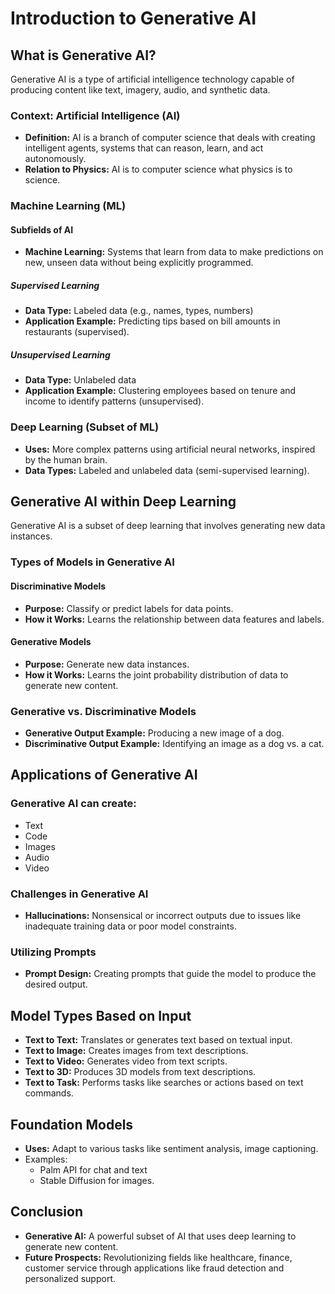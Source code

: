 # Introduction to Generative AI

 
## What is Generative AI?

Generative AI is a type of artificial intelligence technology capable of producing content like text, imagery, audio, and synthetic data.

### Context: Artificial Intelligence (AI)

- **Definition:** AI is a branch of computer science that deals with creating intelligent agents, systems that can reason, learn, and act autonomously.
- **Relation to Physics:** AI is to computer science what physics is to science.

### Machine Learning (ML)

#### Subfields of AI

- **Machine Learning:** Systems that learn from data to make predictions on new, unseen data without being explicitly programmed.

##### Supervised Learning

- **Data Type:** Labeled data (e.g., names, types, numbers)
- **Application Example:** Predicting tips based on bill amounts in restaurants (supervised).

##### Unsupervised Learning

- **Data Type:** Unlabeled data
- **Application Example:** Clustering employees based on tenure and income to identify patterns (unsupervised).

### Deep Learning (Subset of ML)

- **Uses:** More complex patterns using artificial neural networks, inspired by the human brain.
- **Data Types:** Labeled and unlabeled data (semi-supervised learning).

## Generative AI within Deep Learning

Generative AI is a subset of deep learning that involves generating new data instances.

### Types of Models in Generative AI

#### Discriminative Models

- **Purpose:** Classify or predict labels for data points.
- **How it Works:** Learns the relationship between data features and labels.

#### Generative Models

- **Purpose:** Generate new data instances.
- **How it Works:** Learns the joint probability distribution of data to generate new content.

### Generative vs. Discriminative Models

- **Generative Output Example:** Producing a new image of a dog.
- **Discriminative Output Example:** Identifying an image as a dog vs. a cat.

## Applications of Generative AI

### Generative AI can create:
- Text
- Code
- Images
- Audio
- Video

### Challenges in Generative AI

- **Hallucinations:** Nonsensical or incorrect outputs due to issues like inadequate training data or poor model constraints.

### Utilizing Prompts

- **Prompt Design:** Creating prompts that guide the model to produce the desired output.

## Model Types Based on Input

- **Text to Text:** Translates or generates text based on textual input.
- **Text to Image:** Creates images from text descriptions.
- **Text to Video:** Generates video from text scripts.
- **Text to 3D:** Produces 3D models from text descriptions.
- **Text to Task:** Performs tasks like searches or actions based on text commands.

## Foundation Models

- **Uses:** Adapt to various tasks like sentiment analysis, image captioning.
- Examples:
  - Palm API for chat and text
  - Stable Diffusion for images.

## Conclusion

- **Generative AI:** A powerful subset of AI that uses deep learning to generate new content.
- **Future Prospects:** Revolutionizing fields like healthcare, finance, customer service through applications like fraud detection and personalized support.
